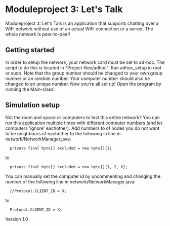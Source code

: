 # Moduleproject 3: Let's Talk
Moduleproject 3: Let's Talk is an application that supports chatting over a WiFi network without use of an actual WiFi connection or a server. The whole network is peer-to-peer!

## Getting started
In order to setup the network, your network card must be set to ad-hoc. The script to do this is located in "Project files/adhoc". Run adhoc_setup in root or sudo. Note that the group number should be changed to your own group number or an random number. Your computer number should also be changed to an unique number.
Now you're all set up! Open the program by running the Main-class!

## Simulation setup
Not the room and space or computers to test this entire network? You can run this application multiple times with different computer numbers (and let computers 'ignore' eachother). Add numbers to of nodes you do not want to be neighbours of eachother to the following in line in network/NetworkManager.java:
```
  private final byte[] excluded = new byte[]{};
```  
to
```
  private final byte[] excluded = new byte[]{1, 2, X};
``` 
You can manually set the computer id by uncommenting and changing the number of the following line in network/NetworkManager.java:
```
  //Protocol.CLIENT_ID = X;
```
to
```
  Protocol.CLIENT_ID = X;
```




Version 1.0
